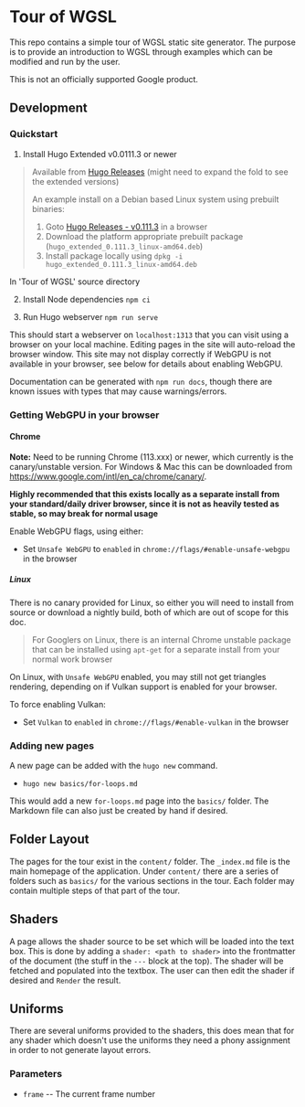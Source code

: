 # Tour of WGSL

This repo contains a simple tour of WGSL static site generator. The
purpose is to provide an introduction to WGSL through examples which can
be modified and run by the user.

This is not an officially supported Google product.

## Development

### Quickstart
1. Install Hugo Extended v0.0111.3 or newer

> Available from [Hugo
> Releases](https://github.com/gohugoio/hugo/releases) (might need to
> expand the fold to see the extended versions)
>
> An example install on a Debian based Linux system using prebuilt
> binaries:
> 1. Goto [Hugo Releases -
>    v0.111.3](https://github.com/gohugoio/hugo/releases/tag/v0.111.3)
>    in a browser
> 2. Download the platform appropriate prebuilt package
>    (`hugo_extended_0.111.3_linux-amd64.deb`)
> 3. Install package locally using `dpkg -i
>    hugo_extended_0.111.3_linux-amd64.deb`

In 'Tour of WGSL' source directory

2. Install Node dependencies `npm ci`

3. Run Hugo webserver `npm run serve`

This should start a webserver on `localhost:1313` that you can visit
using a browser on your local machine.  Editing pages in the site will
auto-reload the browser window. This site may not display correctly if
WebGPU is not available in your browser, see below for details about
enabling WebGPU.

Documentation can be generated with `npm run docs`, though there are
known issues with types that may cause warnings/errors.

### Getting WebGPU in your browser
#### Chrome
**Note:** Need to be running Chrome (113.xxx) or newer, which
currently is the canary/unstable version. For Windows & Mac this can
be downloaded from https://www.google.com/intl/en_ca/chrome/canary/.

**Highly recommended that this exists locally as a separate install
from your standard/daily driver browser, since it is not as heavily
tested as stable, so may break for normal usage**

Enable WebGPU flags, using either:
 * Set `Unsafe WebGPU` to `enabled` in
   `chrome://flags/#enable-unsafe-webgpu` in the browser

##### Linux
There is no canary provided for Linux, so either you will need to
install from source or download a nightly build, both of which are out
of scope for this doc.

> For Googlers on Linux, there is an internal Chrome unstable package
> that can be installed using `apt-get` for a separate install from
> your normal work browser

On Linux, with `Unsafe WebGPU` enabled, you may still not get
triangles rendering, depending on if Vulkan support is enabled for
your browser.

To force enabling Vulkan:
* Set `Vulkan` to `enabled` in `chrome://flags/#enable-vulkan` in the
  browser


### Adding new pages
A new page can be added with the `hugo new` command.

* `hugo new basics/for-loops.md`

This would add a new `for-loops.md` page into the `basics/` folder. The
Markdown file can also just be created by hand if desired.


## Folder Layout
The pages for the tour exist in the `content/` folder. The `_index.md`
file is the main homepage of the application. Under `content/` there
are a series of folders such as `basics/` for the various sections in
the tour. Each folder may contain multiple steps of that part of the
tour.

## Shaders
A page allows the shader source to be set which will be loaded into the
text box. This is done by adding a `shader: <path to shader>` into the
frontmatter of the document (the stuff in the `---` block at the top).
The shader will be fetched and populated into the textbox. The user can
then edit the shader if desired and `Render` the result.

## Uniforms
There are several uniforms provided to the shaders, this does mean that
for any shader which doesn't use the uniforms they need a phony
assignment in order to not generate layout errors.

### Parameters
* `frame` -- The current frame number

